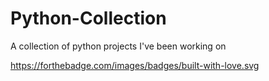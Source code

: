 # Python-Collection

A collection of python projects I've been working on

https://forthebadge.com/images/badges/built-with-love.svg
